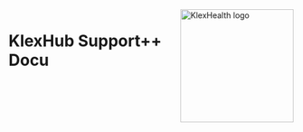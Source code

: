 <img src="https://klexhub-public.s3.eu-central-1.amazonaws.com/KlexHub.png" alt="KlexHealth logo" title="KlexHub" align="right" width="200"/>

# KlexHub Support++ Docu
